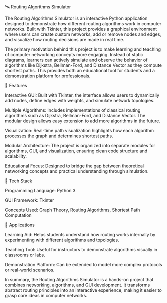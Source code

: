 🛰️ Routing Algorithms Simulator

The Routing Algorithms Simulator is an interactive Python application designed to demonstrate how different routing algorithms work in computer networks. Built with Tkinter, this project provides a graphical environment where users can create custom networks, add or remove nodes and edges, and visualize how routing decisions are made in real time.

The primary motivation behind this project is to make learning and teaching of computer networking concepts more engaging. Instead of static diagrams, learners can actively simulate and observe the behavior of algorithms like Dijkstra, Bellman-Ford, and Distance Vector as they compute shortest paths. This provides both an educational tool for students and a demonstration platform for professionals.

🔹 Features

Interactive GUI: Built with Tkinter, the interface allows users to dynamically add nodes, define edges with weights, and simulate network topologies.

Multiple Algorithms: Includes implementations of classical routing algorithms such as Dijkstra, Bellman-Ford, and Distance Vector. The modular design allows easy extension to add more algorithms in the future.

Visualization: Real-time path visualization highlights how each algorithm processes the graph and determines shortest paths.

Modular Architecture: The project is organized into separate modules for algorithms, GUI, and visualization, ensuring clean code structure and scalability.

Educational Focus: Designed to bridge the gap between theoretical networking concepts and practical understanding through simulation.

🔹 Tech Stack

Programming Language: Python 3

GUI Framework: Tkinter

Concepts Used: Graph Theory, Routing Algorithms, Shortest Path Computation

🔹 Applications

Learning Aid: Helps students understand how routing works internally by experimenting with different algorithms and topologies.

Teaching Tool: Useful for instructors to demonstrate algorithms visually in classrooms or labs.

Demonstration Platform: Can be extended to model more complex protocols or real-world scenarios.

In summary, the Routing Algorithms Simulator is a hands-on project that combines networking, algorithms, and GUI development. It transforms abstract routing principles into an interactive experience, making it easier to grasp core ideas in computer networks.
